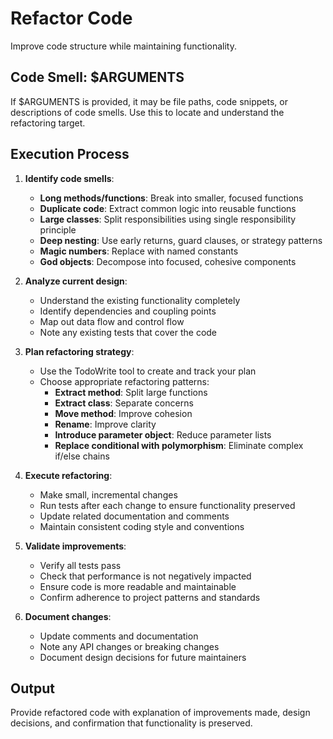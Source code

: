 # Refactor Code

Improve code structure while maintaining functionality.

## Code Smell: $ARGUMENTS

If $ARGUMENTS is provided, it may be file paths, code snippets, or descriptions of code smells. Use this to locate and understand the refactoring target.

## Execution Process

1. **Identify code smells**:
   - **Long methods/functions**: Break into smaller, focused functions
   - **Duplicate code**: Extract common logic into reusable functions
   - **Large classes**: Split responsibilities using single responsibility principle
   - **Deep nesting**: Use early returns, guard clauses, or strategy patterns
   - **Magic numbers**: Replace with named constants
   - **God objects**: Decompose into focused, cohesive components

2. **Analyze current design**:
   - Understand the existing functionality completely
   - Identify dependencies and coupling points
   - Map out data flow and control flow
   - Note any existing tests that cover the code

3. **Plan refactoring strategy**:
   - Use the TodoWrite tool to create and track your plan
   - Choose appropriate refactoring patterns:
     - **Extract method**: Split large functions
     - **Extract class**: Separate concerns
     - **Move method**: Improve cohesion
     - **Rename**: Improve clarity
     - **Introduce parameter object**: Reduce parameter lists
     - **Replace conditional with polymorphism**: Eliminate complex if/else chains

4. **Execute refactoring**:
   - Make small, incremental changes
   - Run tests after each change to ensure functionality preserved
   - Update related documentation and comments
   - Maintain consistent coding style and conventions

5. **Validate improvements**:
   - Verify all tests pass
   - Check that performance is not negatively impacted
   - Ensure code is more readable and maintainable
   - Confirm adherence to project patterns and standards

6. **Document changes**:
   - Update comments and documentation
   - Note any API changes or breaking changes
   - Document design decisions for future maintainers

## Output

Provide refactored code with explanation of improvements made, design decisions, and confirmation that functionality is preserved.
